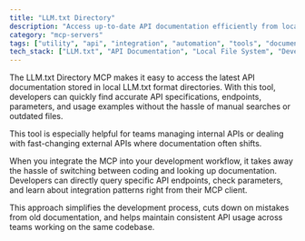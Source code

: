 ```yaml
---
title: "LLM.txt Directory"
description: "Access up-to-date API documentation efficiently from local directories."
category: "mcp-servers"
tags: ["utility", "api", "integration", "automation", "tools", "documentation", "local access"]
tech_stack: ["LLM.txt", "API Documentation", "Local File System", "Developer Tools", "MCP Client"]
---
```


The LLM.txt Directory MCP makes it easy to access the latest API documentation stored in local LLM.txt format directories. With this tool, developers can quickly find accurate API specifications, endpoints, parameters, and usage examples without the hassle of manual searches or outdated files.

This tool is especially helpful for teams managing internal APIs or dealing with fast-changing external APIs where documentation often shifts.

When you integrate the MCP into your development workflow, it takes away the hassle of switching between coding and looking up documentation. Developers can directly query specific API endpoints, check parameters, and learn about integration patterns right from their MCP client.

This approach simplifies the development process, cuts down on mistakes from old documentation, and helps maintain consistent API usage across teams working on the same codebase.